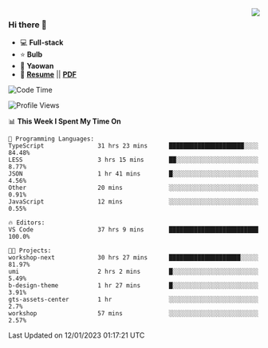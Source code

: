 <img align="right" src="https://github-readme-stats.vercel.app/api?username=LolipopJ&show_icons=true&count_private=true&hide_title=true&include_all_commits=true&theme=vue">

### Hi there 👋

- :computer: **Full-stack**
- :star: **Bulb**
- :pill: **Yaowan**
- :milky_way: [**Resume**](https://lolipopj.github.io/resume/) || [**PDF**](https://cdn.jsdelivr.net/gh/lolipopj/resume/export/resume-en.pdf)

<!--START_SECTION:waka-->
![Code Time](http://img.shields.io/badge/Code%20Time-846%20hrs%2014%20mins-blue)

![Profile Views](http://img.shields.io/badge/Profile%20Views-17-blue)

📊 **This Week I Spent My Time On** 

```text
💬 Programming Languages: 
TypeScript               31 hrs 23 mins      █████████████████████░░░░   84.48% 
LESS                     3 hrs 15 mins       ██░░░░░░░░░░░░░░░░░░░░░░░   8.77% 
JSON                     1 hr 41 mins        █░░░░░░░░░░░░░░░░░░░░░░░░   4.56% 
Other                    20 mins             ░░░░░░░░░░░░░░░░░░░░░░░░░   0.91% 
JavaScript               12 mins             ░░░░░░░░░░░░░░░░░░░░░░░░░   0.55%

🔥 Editors: 
VS Code                  37 hrs 9 mins       █████████████████████████   100.0%

🐱‍💻 Projects: 
workshop-next            30 hrs 27 mins      ████████████████████░░░░░   81.97% 
umi                      2 hrs 2 mins        █░░░░░░░░░░░░░░░░░░░░░░░░   5.49% 
b-design-theme           1 hr 27 mins        █░░░░░░░░░░░░░░░░░░░░░░░░   3.91% 
gts-assets-center        1 hr                ░░░░░░░░░░░░░░░░░░░░░░░░░   2.7% 
workshop                 57 mins             ░░░░░░░░░░░░░░░░░░░░░░░░░   2.57%

```


 Last Updated on 12/01/2023 01:17:21 UTC
<!--END_SECTION:waka-->
